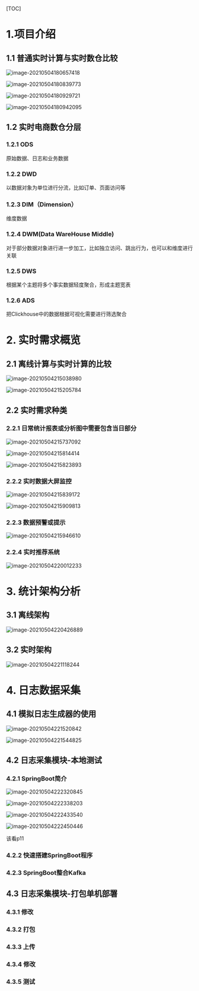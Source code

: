 [TOC]

# 1.项目介绍

## 1.1 普通实时计算与实时数仓比较

![image-20210504180657418](images/image-20210504180657418.png)

![image-20210504180839773](images/image-20210504180839773.png)

![image-20210504180929721](images/image-20210504180929721.png)

![image-20210504180942095](images/image-20210504180942095.png)



## 1.2 实时电商数仓分层

### 1.2.1 ODS



原始数据、日志和业务数据

### 1.2.2 DWD

以数据对象为单位进行分流，比如订单、页面访问等

### 1.2.3 DIM（Dimension）

维度数据

### 1.2.4 DWM(Data WareHouse Middle)

对于部分数据对象进行进一步加工，比如独立访问、跳出行为，也可以和维度进行关联



### 1.2.5 DWS

根据某个主题将多个事实数据轻度聚合，形成主题宽表

### 1.2.6 ADS

把Clickhouse中的数据根据可视化需要进行筛选聚合



# 2. 实时需求概览

## 2.1 离线计算与实时计算的比较

![image-20210504215038980](images/image-20210504215038980.png)

![image-20210504215205784](images/image-20210504215205784.png)



## 2.2 实时需求种类



### 2.2.1 日常统计报表或分析图中需要包含当日部分

![image-20210504215737092](images/image-20210504215737092.png)

![image-20210504215814414](images/image-20210504215814414.png)

![image-20210504215823893](images/image-20210504215823893.png)

### 2.2.2 实时数据大屏监控

![image-20210504215839172](images/image-20210504215839172.png)

![image-20210504215909813](images/image-20210504215909813.png)

### 2.2.3 数据预警或提示

![image-20210504215946610](images/image-20210504215946610.png)

### 2.2.4 实时推荐系统

![image-20210504220012233](images/image-20210504220012233.png)

# 3. 统计架构分析

## 3.1 离线架构

![image-20210504220426889](images/image-20210504220426889.png)

## 3.2 实时架构

![image-20210504221118244](images/image-20210504221118244.png)

# 4. 日志数据采集

## 4.1 模拟日志生成器的使用

![image-20210504221520842](images/image-20210504221520842.png)

![image-20210504221544825](images/image-20210504221544825.png)



## 4.2 日志采集模块-本地测试

### 4.2.1 SpringBoot简介

![image-20210504222320845](images/image-20210504222320845.png)

![image-20210504222338203](images/image-20210504222338203.png)

![image-20210504222433540](images/image-20210504222433540.png)

![image-20210504222450446](images/image-20210504222450446.png)

该看p11

### 4.2.2 快速搭建SpringBoot程序



### 4.2.3 SpringBoot整合Kafka

## 4.3 日志采集模块-打包单机部署



### 4.3.1 修改

### 4.3.2 打包

### 4.3.3 上传

### 4.3.4 修改

### 4.3.5 测试

